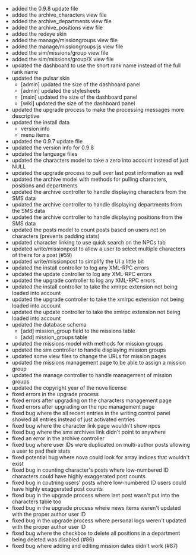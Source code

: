 * added the 0.9.8 update file
* added the archive_characters view file
* added the archive_departments view file
* added the archive_positions view file
* added the redeye skin
* added the manage/missiongroups view file
* added the manage/missiongroups js view file
* added the sim/missions/group view file
* added the sim/missions/group/X view file
* updated the dashboard to use the short rank name instead of the full rank name
* updated the pulsar skin
    * [admin] updated the size of the dashboard panel
    * [admin] updated the stylesheets
    * [main] updated the size of the dashboard panel
    * [wiki] updated the size of the dashboard panel
* updated the upgrade process to make the processing messages more descriptive
* updated the install data
    * version info
    * menu items
* updated the 0.9.7 update file
* updated the version info for 0.9.8
* updated the language files
* updated the characters model to take a zero into account instead of just NULL
* updated the upgrade process to pull over last post information as well
* updated the archive model with methods for pulling characters, positions and departments
* updated the archive controller to handle displaying characters from the SMS data
* updated the archive controller to handle displaying departments from the SMS data
* updated the archive controller to handle displaying positions from the SMS data
* updated the posts model to count posts based on users not on characters (prevents padding stats)
* updated character linking to use quick search on the NPCs tab
* updated write/missionpost to allow a user to select multiple characters of theirs for a post (#59)
* updated write/missionpost to simplify the UI a little bit
* updated the install controller to log any XML-RPC errors
* updated the update controller to log any XML-RPC errors
* updated the upgrade controller to log any XML-RPC errors
* updated the install controller to take the xmlrpc extension not being loaded into account
* updated the upgrade controller to take the xmlrpc extension not being loaded into account
* updated the update controller to take the xmlrpc extension not being loaded into account
* updated the database schema
    * [add] mission\_group field to the missions table
    * [add] mission\_groups table
* updated the missions model with methods for mission groups
* updated the sim controller to handle displaying mission groups
* updated some view files to change the URLs for mission pages
* updated the missions management page to be able to assign a mission group
* updated the manage controller to handle management of mission groups
* updated the copyright year of the nova license
* fixed errors in the upgrade process
* fixed errors after upgrading on the characters management page
* fixed errors after upgrading on the npc management page
* fixed bug where the all recent entries in the writing control panel showed all entries instead of just activated entries
* fixed bug where the character link page wouldn't show npcs
* fixed bug where the sms archives link didn't point to anywhere
* fixed an error in the archive controller
* fixed bug where user IDs were duplicated on multi-author posts allowing a user to pad their stats
* fixed potential bug where nova could look for array indices that wouldn't exist
* fixed bug in counting character's posts where low-numbered ID characters could have highly exaggerated post counts
* fixed bug in coutning users' posts where low-numbered ID users could have highly exaggerated post counts
* fixed bug in the upgrade process where last post wasn't put into the characters table too
* fixed bug in the upgrade process where news items weren't updated with the proper author user ID
* fixed bug in the upgrade process where personal logs weren't updated with the proper author user ID
* fixed bug where the checkbox to delete all positions in a department being deleted was disabled (#86)
* fixed bug where adding and editing mission dates didn't work (#87)